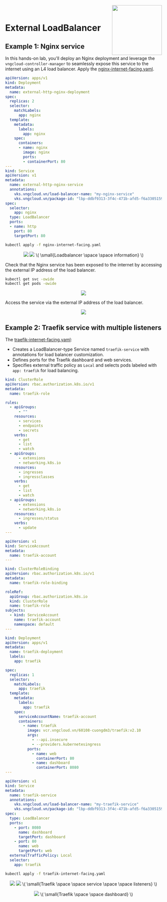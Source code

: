 <div style="float: right;"><img src="../../../images/01.png" width="160px" /></div><br>


# External LoadBalancer
## Example 1: Nginx service
In this hands-on lab, you'll deploy an Nginx deployment and leverage the `vngcloud-controller-manager` to seamlessly expose this service to the internet using an L4 load balancer. Apply the [nginx-internet-facing.yaml]().

```yaml
apiVersion: apps/v1
kind: Deployment
metadata:
  name: external-http-nginx-deployment
spec:
  replicas: 2
  selector:
    matchLabels:
      app: nginx
  template:
    metadata:
      labels:
        app: nginx
    spec:
      containers:
      - name: nginx
        image: nginx
        ports:
        - containerPort: 80
---
kind: Service
apiVersion: v1
metadata:
  name: external-http-nginx-service
  annotations:
    vks.vngcloud.vn/load-balancer-name: "my-nginx-service"                  # Name of the load balancer
    vks.vngcloud.vn/package-id: "lbp-ddbf9313-3f4c-471b-afd5-f6a3305159fc"  # ID of the load balancer package
spec:
  selector:
    app: nginx
  type: LoadBalancer
  ports:
  - name: http
    port: 80
    targetPort: 80
```

```bash
kubectl apply -f nginx-internet-facing.yaml
```

<center>

  ![](../../../images/ccm/27.png)
  ![](../../../images/ccm/28.png)
  \\( \small{Loadbalancer \space \space information} \\)

</center>

Check that the Nginx service has been exposed to the internet by accessing the external IP address of the load balancer.
```bash
kubectl get svc -owide
kubectl get pods -owide
```

<center>

  ![](./../../../images/ccm/29.png)

</center>

Access the service via the external IP address of the load balancer.

<center>

  ![](./../../../images/ccm/30.1.png)

</center>

## Example 2: Traefik service with multiple listeners
The [traefik-internet-facing.yaml]():
  - Creates a LoadBalancer-type Service named `traefik-service` with annotations for load balancer customization.
  - Defines ports for the Traefik dashboard and web services.
  - Specifies external traffic policy as `Local` and selects pods labeled with `app: traefik` for load balancing.

```yaml
kind: ClusterRole
apiVersion: rbac.authorization.k8s.io/v1
metadata:
  name: traefik-role

rules:
  - apiGroups:
      - ""
    resources:
      - services
      - endpoints
      - secrets
    verbs:
      - get
      - list
      - watch
  - apiGroups:
      - extensions
      - networking.k8s.io
    resources:
      - ingresses
      - ingressclasses
    verbs:
      - get
      - list
      - watch
  - apiGroups:
      - extensions
      - networking.k8s.io
    resources:
      - ingresses/status
    verbs:
      - update
---

apiVersion: v1
kind: ServiceAccount
metadata:
  name: traefik-account
---

kind: ClusterRoleBinding
apiVersion: rbac.authorization.k8s.io/v1
metadata:
  name: traefik-role-binding

roleRef:
  apiGroup: rbac.authorization.k8s.io
  kind: ClusterRole
  name: traefik-role
subjects:
  - kind: ServiceAccount
    name: traefik-account
    namespace: default
---

kind: Deployment
apiVersion: apps/v1
metadata:
  name: traefik-deployment
  labels:
    app: traefik

spec:
  replicas: 1
  selector:
    matchLabels:
      app: traefik
  template:
    metadata:
      labels:
        app: traefik
    spec:
      serviceAccountName: traefik-account
      containers:
        - name: traefik
          image: vcr.vngcloud.vn/60108-cuongdm3/traefik:v2.10
          args:
            - --api.insecure
            - --providers.kubernetesingress
          ports:
            - name: web
              containerPort: 80
            - name: dashboard
              containerPort: 8080
---

apiVersion: v1
kind: Service
metadata:
  name: traefik-service
  annotations:
    vks.vngcloud.vn/load-balancer-name: "my-traefik-service"
    vks.vngcloud.vn/package-id: "lbp-ddbf9313-3f4c-471b-afd5-f6a3305159fc"
spec:
  type: LoadBalancer
  ports:
    - port: 8080
      name: dashboard
      targetPort: dashboard
    - port: 80
      name: web
      targetPort: web
  externalTrafficPolicy: Local
  selector:
    app: traefik
```

```bash
kubectl apply -f traefik-internet-facing.yaml
```

<center>

  ![](./../../../images/ccm/31.png)
  ![](./../../../images/ccm/32.png)
  \\( \small{Traefik \space \space service \space \space listeners} \\)<br>

  ![](./../../../images/ccm/33.png)
  \\( \small{Traefik \space \space dashboard} \\)
</center>